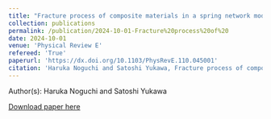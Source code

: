 ```yaml
---
title: "Fracture process of composite materials in a spring network model"
collection: publications
permalink: /publication/2024-10-01-Fracture%20process%20of%20
date: 2024-10-01
venue: 'Physical Review E'
refereed: 'True'
paperurl: 'https://dx.doi.org/10.1103/PhysRevE.110.045001'
citation: 'Haruka Noguchi and Satoshi Yukawa, Fracture process of composite materials in a spring network model, Physical Review E, <b>110</b>, 045001, (2024)'
---
```


Author(s): Haruka Noguchi and Satoshi Yukawa


<a href='https://dx.doi.org/10.1103/PhysRevE.110.045001'>Download paper here</a>
